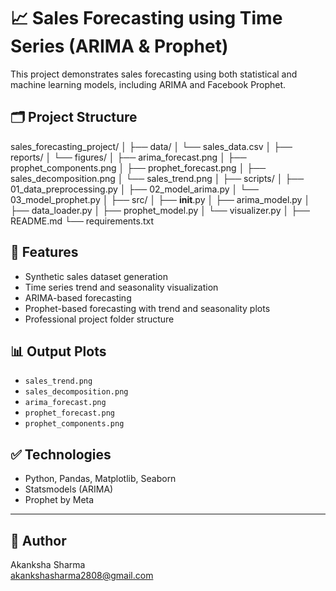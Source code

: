 # 📈 Sales Forecasting using Time Series (ARIMA & Prophet)

This project demonstrates sales forecasting using both statistical and machine learning models, including ARIMA and Facebook Prophet.

## 🗂️ Project Structure

sales_forecasting_project/
│
├── data/
│   └── sales_data.csv
│
├── reports/
│   └── figures/
│       ├── arima_forecast.png
│       ├── prophet_components.png
│       ├── prophet_forecast.png
│       ├── sales_decomposition.png
│       └── sales_trend.png
│
├── scripts/
│   ├── 01_data_preprocessing.py
│   ├── 02_model_arima.py
│   └── 03_model_prophet.py
│
├── src/
│   ├── __init__.py
│   ├── arima_model.py
│   ├── data_loader.py
│   ├── prophet_model.py
│   └── visualizer.py
│
├── README.md
└── requirements.txt



## 🚀 Features
- Synthetic sales dataset generation
- Time series trend and seasonality visualization
- ARIMA-based forecasting
- Prophet-based forecasting with trend and seasonality plots
- Professional project folder structure

## 📊 Output Plots
- `sales_trend.png`
- `sales_decomposition.png`
- `arima_forecast.png`
- `prophet_forecast.png`
- `prophet_components.png`

## ✅ Technologies
- Python, Pandas, Matplotlib, Seaborn
- Statsmodels (ARIMA)
- Prophet by Meta

---

## 🤝 Author
Akanksha Sharma  
akankshasharma2808@gmail.com

